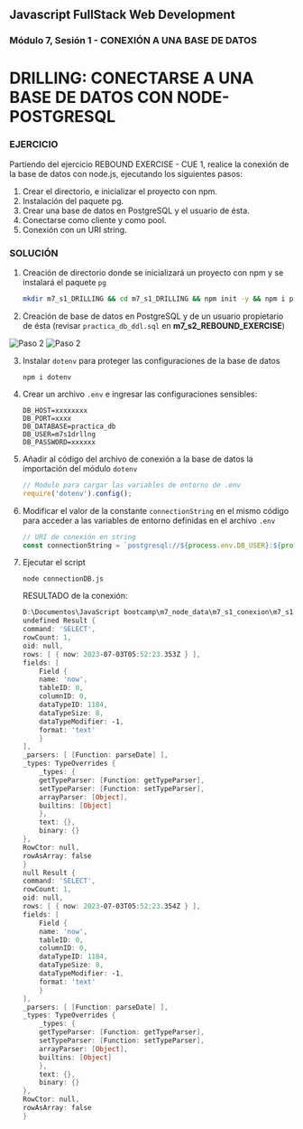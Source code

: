 ## Javascript FullStack Web Development
### Módulo 7, Sesión 1 - CONEXIÓN A UNA BASE DE DATOS

# DRILLING: CONECTARSE A UNA BASE DE DATOS CON NODE-POSTGRESQL

### EJERCICIO

Partiendo del ejercicio REBOUND EXERCISE - CUE 1, realice la conexión de la base de datos con node.js, ejecutando los siguientes pasos: 
1. Crear el directorio, e inicializar el proyecto con npm. 
2. Instalación del paquete pg. 
3. Crear una base de datos en PostgreSQL y el usuario de ésta. 
4. Conectarse como cliente y como pool. 
5. Conexión con un URI string.

### SOLUCIÓN

1. Creación de directorio donde se inicializará un proyecto con npm y se instalará el paquete `pg`
    ```bash session
    mkdir m7_s1_DRILLING && cd m7_s1_DRILLING && npm init -y && npm i pg
    ```
2. Creación de base de datos en PostgreSQL y de un usuario propietario de ésta (revisar `practica_db_ddl.sql` en **m7_s2_REBOUND_EXERCISE**)
    
![Paso 2]()
![Paso 2]()

3. Instalar `dotenv` para proteger las configuraciones de la base de datos

    ```properties
    npm i dotenv
    ```
4. Crear un archivo `.env` e ingresar las configuraciones sensibles:

    ```env
    DB_HOST=xxxxxxxx
    DB_PORT=xxxx
    DB_DATABASE=practica_db
    DB_USER=m7s1drllng
    DB_PASSWORD=xxxxxx
    ```

5. Añadir al código del archivo de conexión a la base de datos la importación del módulo `dotenv`

    ```JAVASCRIPT
    // Modulo para cargar las variables de entorno de .env
    require('dotenv').config();
    ```

6. Modificar el valor de la constante `connectionString` en el mismo código para acceder a las variables de entorno definidas en el archivo `.env`

    ```JAVASCRIPT
    // URI de conexión en string 
    const connectionString = `postgresql://${process.env.DB_USER}:${process.env.DB_PASSWORD}@${process.env.DB_HOST}:${process.env.DB_PORT}/${process.env.DB_DATABASE}`;
    ```

7. Ejecutar el script

    ```properties
    node connectionDB.js
    ```
    RESULTADO de la conexión:
    ```powershell
    D:\Documentos\JavaScript bootcamp\m7_node_data\m7_s1_conexion\m7_s1_DRILLING>node connectionDB.js
    undefined Result {
    command: 'SELECT',
    rowCount: 1,
    oid: null,
    rows: [ { now: 2023-07-03T05:52:23.353Z } ],
    fields: [
        Field {
        name: 'now',
        tableID: 0,
        columnID: 0,
        dataTypeID: 1184,
        dataTypeSize: 8,
        dataTypeModifier: -1,
        format: 'text'
        }
    ],
    _parsers: [ [Function: parseDate] ],
    _types: TypeOverrides {
        _types: {
        getTypeParser: [Function: getTypeParser],
        setTypeParser: [Function: setTypeParser],
        arrayParser: [Object],
        builtins: [Object]
        },
        text: {},
        binary: {}
    },
    RowCtor: null,
    rowAsArray: false
    }
    null Result {
    command: 'SELECT',
    rowCount: 1,
    oid: null,
    rows: [ { now: 2023-07-03T05:52:23.354Z } ],
    fields: [
        Field {
        name: 'now',
        tableID: 0,
        columnID: 0,
        dataTypeID: 1184,
        dataTypeSize: 8,
        dataTypeModifier: -1,
        format: 'text'
        }
    ],
    _parsers: [ [Function: parseDate] ],
    _types: TypeOverrides {
        _types: {
        getTypeParser: [Function: getTypeParser],
        setTypeParser: [Function: setTypeParser],
        arrayParser: [Object],
        builtins: [Object]
        },
        text: {},
        binary: {}
    },
    RowCtor: null,
    rowAsArray: false
    }
    ```
